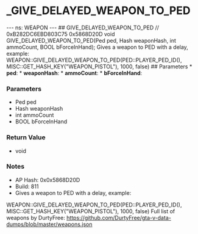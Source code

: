 # _GIVE_DELAYED_WEAPON_TO_PED

--- ns: WEAPON --- ## GIVE_DELAYED_WEAPON_TO_PED  // 0xB282DC6EBD803C75 0x5868D20D void GIVE_DELAYED_WEAPON_TO_PED(Ped ped, Hash weaponHash, int ammoCount, BOOL bForceInHand);  Gives a weapon to PED with a delay, example: WEAPON::GIVE_DELAYED_WEAPON_TO_PED(PED::PLAYER_PED_ID(), MISC::GET_HASH_KEY("WEAPON_PISTOL"), 1000, false)  ## Parameters * **ped**: * **weaponHash**: * **ammoCount**: * **bForceInHand**:

### Parameters
* Ped ped
* Hash weaponHash
* int ammoCount
* BOOL bForceInHand

### Return Value
* void

### Notes
* AP Hash: 0x0x5868D20D
* Build: 811
* Gives a weapon to PED with a delay, example:

WEAPON::GIVE_DELAYED_WEAPON_TO_PED(PED::PLAYER_PED_ID(), MISC::GET_HASH_KEY("WEAPON_PISTOL"), 1000, false)
Full list of weapons by DurtyFree: https://github.com/DurtyFree/gta-v-data-dumps/blob/master/weapons.json

